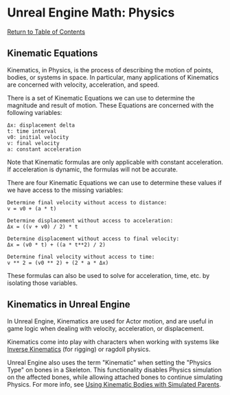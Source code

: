 # Unreal Engine Math: Physics

[Return to Table of Contents](README.md)

## Kinematic Equations

Kinematics, in Physics, is the process of describing the motion of points, bodies, or systems in space. In particular, many applications of Kinematics are concerned with velocity, acceleration, and speed.

There is a set of Kinematic Equations we can use to determine the magnitude and result of motion. These Equations are concerned with the following variables:

```text
Δx: displacement delta
t: time interval
v0: initial velocity
v: final velocity
a: constant acceleration
```

Note that Kinematic formulas are only applicable with constant acceleration. If acceleration is dynamic, the formulas will not be accurate.

There are four Kinematic Equations we can use to determine these values if we have access to the missing variables:

```text
Determine final velocity without access to distance:
v = v0 + (a * t)

Determine displacement without access to acceleration:
Δx = ((v + v0) / 2) * t

Determine displacement without access to final velocity:
Δx = (v0 * t) + ((a * t**2) / 2)

Determine final velocity without access to time:
v ** 2 = (v0 ** 2) + (2 * a * Δx)
```

These formulas can also be used to solve for acceleration, time, etc. by isolating those variables.

## Kinematics in Unreal Engine

In Unreal Engine, Kinematics are used for Actor motion, and are useful in game logic when dealing with velocity, acceleration, or displacement.

Kinematics come into play with characters when working with systems like [Inverse Kinematics](https://docs.unrealengine.com/4.27/en-US/AnimatingObjects/SkeletalMeshAnimation/IKSetups/) (for rigging) or ragdoll physics.

Unreal Engine also uses the term "Kinematic" when setting the "Physics Type" on bones in a Skeleton. This functionality disables Physics simulation on the affected bones, while allowing attached bones to continue simulating Physics. For more info, see [Using Kinematic Bodies with Simulated Parents](https://docs.unrealengine.com/4.27/en-US/InteractiveExperiences/Physics/PhysicsAssetEditor/HowTo/KinematicWithSimulatedParents/).